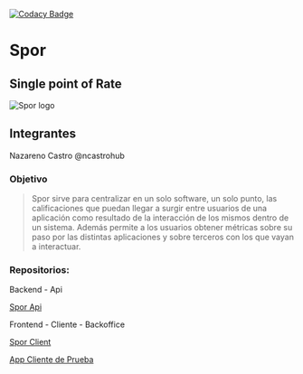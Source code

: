 [![Codacy Badge](https://api.codacy.com/project/badge/Grade/060cc949c36646caa742f9fb306a756a)](https://www.codacy.com/app/nazarenomartincastro/spor_api?utm_source=github.com&amp;utm_medium=referral&amp;utm_content=ncastrohub/spor_api&amp;utm_campaign=Badge_Grade)


# Spor
## Single point of Rate

![Spor logo](https://user-images.githubusercontent.com/11638658/45330196-a5408600-b53a-11e8-8999-d34461908ef3.png)

## Integrantes

Nazareno Castro @ncastrohub

### Objetivo

>Spor sirve para centralizar en un solo software, un solo punto,  las calificaciones que puedan llegar a surgir entre usuarios de una aplicación como resultado de la interacción de los mismos dentro de un sistema.
Además permite a los usuarios obtener métricas sobre su paso por las distintas aplicaciones y sobre terceros con los que vayan a interactuar.

### Repositorios:

Backend - Api

[Spor Api](https://github.com/ncastrohub/spor_api)

Frontend - Cliente - Backoffice

[Spor Client](https://github.com/ncastrohub/spor-client)


[App Cliente de Prueba]()

